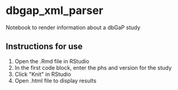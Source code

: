 # dbgap_xml_parser

Notebook to render information about a dbGaP study

## Instructions for use

1. Open the .Rmd file in RStudio
2. In the first code block, enter the phs and version for the study
3. Click "Knit" in RStudio
4. Open .html file to display results
